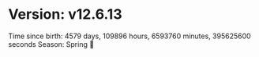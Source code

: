# Version: v12.6.13
Time since birth: 4579 days, 109896 hours, 6593760 minutes, 395625600 seconds
Season: Spring 🌸

